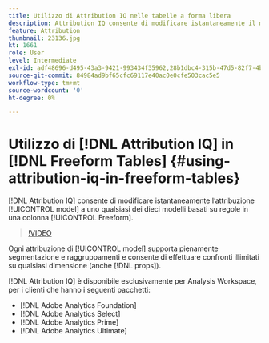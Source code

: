 ```yaml
---
title: Utilizzo di Attribution IQ nelle tabelle a forma libera
description: Attribution IQ consente di modificare istantaneamente il modello di attribuzione in uno qualsiasi dei dieci modelli basati su regole su una colonna a forma libera.
feature: Attribution
thumbnail: 23136.jpg
kt: 1661
role: User
level: Intermediate
exl-id: adf48696-d495-43a3-9421-993434f35962,28b1dbc4-315b-47d5-82f7-4b394ed31ad8
source-git-commit: 84984ad9bf65cfc69117e40ac0e0cfe503cac5e5
workflow-type: tm+mt
source-wordcount: '0'
ht-degree: 0%

---
```


# Utilizzo di [!DNL Attribution IQ] in [!DNL Freeform Tables] {#using-attribution-iq-in-freeform-tables}

[!DNL Attribution IQ] consente di modificare istantaneamente l’attribuzione [!UICONTROL model] a uno qualsiasi dei dieci modelli basati su regole in una colonna [!UICONTROL Freeform].

>[!VIDEO](https://video.tv.adobe.com/v/41426/?quality=12&learn=on&captions=ita)

Ogni attribuzione di [!UICONTROL model] supporta pienamente segmentazione e raggruppamenti e consente di effettuare confronti illimitati su qualsiasi dimensione (anche [!DNL props]).

[!DNL Attribution IQ] è disponibile esclusivamente per Analysis Workspace, per i clienti che hanno i seguenti pacchetti:

* [!DNL Adobe Analytics Foundation]
* [!DNL Adobe Analytics Select]
* [!DNL Adobe Analytics Prime]
* [!DNL Adobe Analytics Ultimate]


